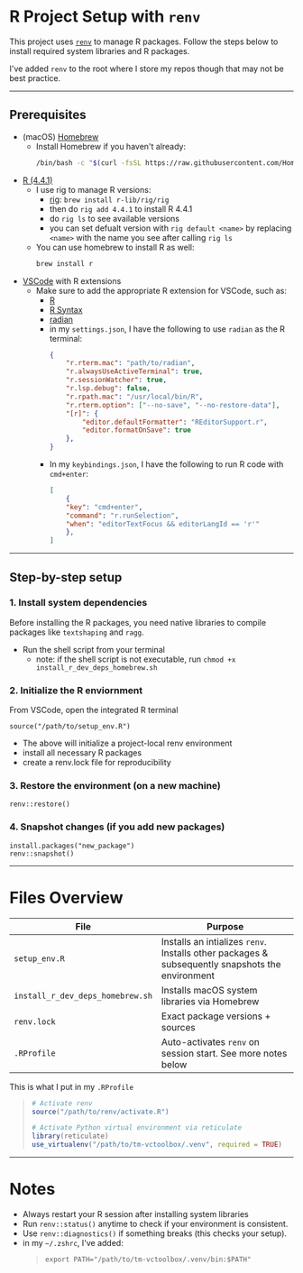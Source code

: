 # R Project Setup with `renv`
This project uses [`renv`](https://rstudio.github.io/renv/) to manage R packages.
Follow the steps below to install required system libraries and R packages.

I've added `renv` to the root where I store my repos though that may not be best practice.

---

## Prerequisites
- (macOS) [Homebrew](https://brew.sh)
    - Install Homebrew if you haven't already:
        ```bash
        /bin/bash -c "$(curl -fsSL https://raw.githubusercontent.com/Homebrew/install/HEAD/install.sh)"
        ```
- [R (4.4.1)](https://cran.r-project.org)
    - I use rig to manage R versions:
        - [rig](https://github.com/r-lib/rig?tab=readme-ov-file#id-macos-homebrew): `brew install r-lib/rig/rig`
        - then do `rig add 4.4.1` to install R 4.4.1
        - do `rig ls` to see available versions
        - you can set defualt version with `rig default <name>` by replacing `<name>` with the name you see after calling `rig ls`
    - You can use homebrew to install R as well:
        ```bash
        brew install r
        ```
- [VSCode](https://code.visualstudio.com/) with R extensions
    - Make sure to add the appropriate R extension for VSCode, such as:
        - [R](https://marketplace.visualstudio.com/items?itemName=reditorsupport.r)
        - [R Syntax](https://marketplace.visualstudio.com/items?itemName=Ikuyadeu.r)
        - [radian](https://github.com/randy3k/radian)
        - in my `settings.json`, I have the following to use `radian` as the R terminal:
            ```json
            {
                "r.rterm.mac": "path/to/radian",
                "r.alwaysUseActiveTerminal": true,
                "r.sessionWatcher": true,
                "r.lsp.debug": false,
                "r.rpath.mac": "/usr/local/bin/R",
                "r.rterm.option": ["--no-save", "--no-restore-data"],
                "[r]": {
                    "editor.defaultFormatter": "REditorSupport.r",
                    "editor.formatOnSave": true
                },
            }
            ```
        - In my `keybindings.json`, I have the following to run R code with `cmd+enter`:
            ```json
            [
                {
                "key": "cmd+enter",
                "command": "r.runSelection",
                "when": "editorTextFocus && editorLangId == 'r'"
                },
            ]
            ```

---

## Step-by-step setup
### 1. Install system dependencies
Before installing the R packages, you need native libraries to compile packages 
like `textshaping` and `ragg`.

- Run the shell script from your terminal
    - note: if the shell script is not executable, run `chmod +x install_r_dev_deps_homebrew.sh`

### 2. Initialize the R enviornment
From VSCode, open the integrated R terminal
```
source("/path/to/setup_env.R")
```
- The above will initialize a project-local renv environment
- install all necessary R packages
- create a renv.lock file for reproducibility

### 3. Restore the environment (on a new machine)
```renv::restore()```

### 4. Snapshot changes (if you add new packages)
```
install.packages("new_package")
renv::snapshot()
```

---

# Files Overview

| File | Purpose|
|------|--------|
|`setup_env.R`| Installs an intializes `renv`. Installs other packages & subsequently snapshots the environment|
|`install_r_dev_deps_homebrew.sh`|Installs macOS system libraries via Homebrew|
|`renv.lock`|Exact package versions + sources|
|`.RProfile`|Auto-activates `renv` on session start. See more notes below|

This is what I put in my `.RProfile`
> ```r
> # Activate renv
> source("/path/to/renv/activate.R")
>
> # Activate Python virtual environment via reticulate
> library(reticulate)
> use_virtualenv("/path/to/tm-vctoolbox/.venv", required = TRUE)
> ```



---

# Notes
- Always restart your R session after installing system libraries
- Run `renv::status()` anytime to check if your environment is consistent.
- Use `renv::diagnostics()` if something breaks (this checks your setup).
- in my `~/.zshrc`, I've added: 
    >`export PATH="/path/to/tm-vctoolbox/.venv/bin:$PATH"`